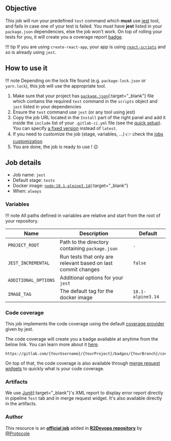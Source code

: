 ## Objective

This job will run your predefined `test` command which **must** use [jest](https://jestjs.io/) tool, and fails in case one of
your test is failed. You must have **jest** listed in your `package.json` dependencies, else the job won't work.
On top of rolling your tests for you, it will create you a coverage report
[badge](https://docs.gitlab.com/ee/user/project/badges.html).

!!! tip
    If you are using `create-react-app`, your app is using 
    [`react-scripts`](https://github.com/facebook/create-react-app/tree/master/packages/react-scripts) and so is already
    using `jest`.

## How to use it

!!! note
    Depending on the lock file found (e.g. `package-lock.json` or `yarn.lock`), this job will use
    the appropriate tool.

1. Make sure that your project has 
   [`package.json`](https://docs.npmjs.com/cli/v6/configuring-npm/package-json){:target="_blank"}
   file which contains the required `test` command in the `scripts` object and `jest` listed in your dependencies
2. Ensure the `test` command use  `jest` (or any tool using jest)
1. Copy the job URL located in the `Install` part of the right panel and add it inside the `include` list of your `.gitlab-ci.yml` file (see the [quick setup](/use-the-hub/#quick-setup)). You can specify [a fixed version](#changelog) instead of `latest`.
3. If you need to customize the job (stage, variables, ...) 👉 check the [jobs
   customization](/use-the-hub/#jobs-customization)
4. You are done, the job is ready to use ! 😉


## Job details

* Job name: `jest`
* Default stage: `tests`
* Docker image: [`node:18.1-alpine3.14`](https://hub.docker.com/_/node){:target="_blank"}
* When: `always`


### Variables

!!! note
    All paths defined in variables are relative and start from the root of your
    repository.

| Name | Description | Default |
| ---- | ----------- | ------- |
| `PROJECT_ROOT` | Path to the directory containing `package.json`  | `.` |
| `JEST_INCREMENTAL` | Run tests that only are relevant based on last commit changes | `false` |
| `ADDITIONAL_OPTIONS` | Additional options for your `jest` | ` ` |
| `IMAGE_TAG` | The default tag for the docker image | `18.1-alpine3.14`  |


### Code coverage 

This job implements the code coverage using the default 
[coverage provider](https://jestjs.io/docs/cli#--coverageproviderprovider)
given by jest.

The code coverage will create you a badge available at anytime from the below link. You can learn more
about it [here](https://docs.gitlab.com/ee/ci/pipelines/settings.html#pipeline-badges).
```
https://gitlab.com/{YourUsername}/{YourProject}/badges/{YourBranch}/coverage.svg
```

On top of that, the code coverage is also available through
[merge request widgets](https://docs.gitlab.com/ee/ci/pipelines/settings.html#test-coverage-parsing)
to quickly what is your code coverage.
### Artifacts

We use [Junit](https://junit.org/junit5/){:target="_blank"}'s XML report to display error report
directly in pipeline `Test` tab and in merge request widget. It's also available directly in the artifacts.




### Author
This resource is an **[official job](https://docs.r2devops.io/faq-labels/)** added in [**R2Devops repository**](https://gitlab.com/r2devops/hub) by [@Protocole](https://gitlab.com/Protocole)